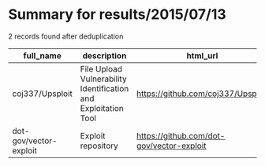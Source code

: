 
# Summary for results/2015/07/13
    
2 records found after deduplication

| full_name | description | html_url | matched_list | matched_count | pushed_at | size | stargazers_count | language | forks_count | vul_ids |
|------------------------|----------------------------------------------------------------|-------------------------------------------|----------------|-----------------|---------------------------|--------|--------------------|------------|---------------|-----------|
| coj337/Upsploit | File Upload Vulnerability Identification and Exploitation Tool | https://github.com/coj337/Upsploit | ['exploit'] | 1 | 2015-07-13 13:02:59+00:00 | 512 | 5 | C# | 2 | [] |
| dot-gov/vector-exploit | Exploit repository | https://github.com/dot-gov/vector-exploit | ['exploit'] | 1 | 2015-07-13 04:57:50+00:00 | 178588 | 0 | HTML | 0 | [] |
